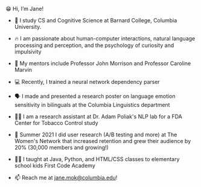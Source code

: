 😁 Hi, I’m Jane!
- 🏫 I study CS and Cognitive Science at Barnard College, Columbia University.
- 🔥 I am passionate about human-computer interactions, natural language processing and perception, and the psychology of curiosity and impulsivity

- 📖 My mentors include Professor John Morrison and Professor Caroline Marvin
- 💻 Recently, I trained a neural network dependency parser
- 🗣️ I made and presented a research poster on language emotion sensitivity in bilinguals at the Columbia Linguistics department
- 👩‍💻 I am a research assistant at Dr. Adam Poliak's NLP lab for a FDA Center for Tobacco Control study
- 🤸 Summer 2021 I did user research (A/B testing and more) at The Women's Network that increased retention and grew their audience by 20% (30,000 members and growing!)
-  👩‍🏫 I taught at Java, Python, and HTML/CSS classes to elementary school kids First Code Academy

- 📫 Reach me at jane.mok@columbia.edu!

<!---
janemok/janemok is a ✨ special ✨ repository because its `README.md` (this file) appears on your GitHub profile.
You can click the Preview link to take a look at your changes.
--->
